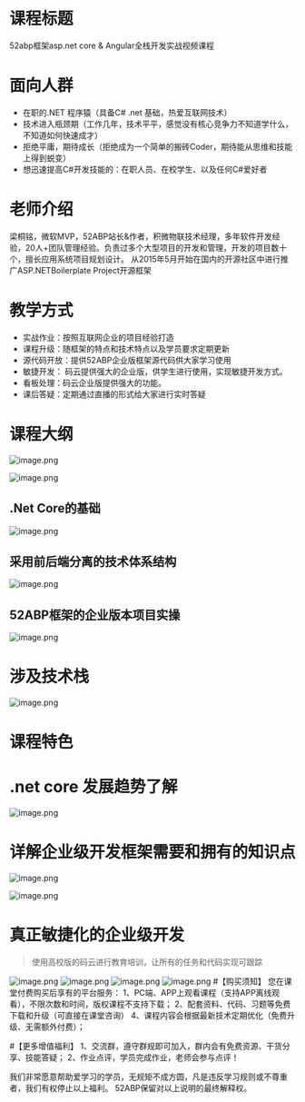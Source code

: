 # 课程标题
52abp框架asp.net core & Angular全栈开发实战视频课程

# 面向人群
- 在职的.NET 程序猿（具备C# .net 基础，热爱互联网技术）
- 技术进入瓶颈期（工作几年，技术平平，感觉没有核心竞争力不知道学什么，不知道如何快速成才）
- 拒绝平庸，期待成长（拒绝成为一个简单的搬砖Coder，期待能从思维和技能上得到蜕变）
- 想迅速提高C#开发技能的：在职人员、在校学生、以及任何C#爱好者
  
# 老师介绍
梁桐铭，微软MVP，52ABP站长&作者，积微物联技术经理，多年软件开发经验，20人+团队管理经验。负责过多个大型项目的开发和管理，开发的项目数十个，擅长应用系统项目规划设计。
从2015年5月开始在国内的开源社区中进行推广ASP.NETBoilerplate Project开源框架




 
 
# 教学方式
- 实战作业：按照互联网企业的项目经验打造
- 课程升级：随框架的特点和技术特点以及学员要求定期更新
- 源代码开放：提供52ABP企业版框架源代码供大家学习使用
- 敏捷开发： 码云提供强大的企业版，供学生进行使用，实现敏捷开发方式。
- 看板处理：码云企业版提供强大的功能。
- 课后答疑：定期通过直播的形式给大家进行实时答疑


# 课程大纲
![image.png](/.attachments/image-b6b70781-8f08-4e23-bd73-364269e5c680.png)

![image.png](/.attachments/image-7ecc91f8-9338-4407-9cb5-ecd2e4ba5663.png)
## .Net Core的基础
![image.png](/.attachments/image-9e05aea1-5cff-41c5-b787-0393d84e8103.png)

## 采用前后端分离的技术体系结构
![image.png](/.attachments/image-5f31719e-2fd1-45b4-8e94-7543194d5726.png)
## 52ABP框架的企业版本项目实操
 ![image.png](/.attachments/image-bccf0c58-f74f-4311-8de1-45ba6d9061d0.png)

# 涉及技术栈
![image.png](/.attachments/image-ce9bccc2-578f-4b21-a9af-8346e339d149.png)




# 课程特色
#  .net core 发展趋势了解
![image.png](/.attachments/image-04f864da-a34c-4c48-8066-1bedc3627256.png)

#  详解企业级开发框架需要和拥有的知识点
![image.png](/.attachments/image-3187adef-db48-4941-9b48-03cb3fdcfa1b.png)

![image.png](/.attachments/image-c0c540b3-2554-4cce-b5ed-81f821a99494.png)


# 真正敏捷化的企业级开发

> 使用高校版的码云进行教育培训，让所有的任务和代码实现可跟踪

![image.png](/.attachments/image-58e70adc-a828-4833-9cd1-d10bb0a8be4c.png)
![image.png](/.attachments/image-b0204adf-47dd-4d70-865e-d8d52cf88cf6.png)
![image.png](/.attachments/image-f5ccc678-290c-4730-9023-7f95c3f23dff.png)
![image.png](/.attachments/image-78c56f34-4de7-4756-849a-4bc032e980f2.png)
#【购买须知】
您在课堂付费购买后享有的平台服务：
1、PC端、APP上观看课程（支持APP离线观看），不限次数和时间，版权课程不支持下载；
2、配套资料、代码、习题等免费下载和升级（可直接在课堂咨询）
4、课程内容会根据最新技术定期优化（免费升级、无需额外付费）；

#【更多增值福利】
1、交流群，遵守群规即可加入，群内会有免费资源、干货分享、技能答疑；
2、作业点评，学员完成作业，老师会参与点评！

我们非常愿意帮助爱学习的学员，无规矩不成方圆，凡是违反学习规则或不尊重者，我们有权停止以上福利。
52ABP保留对以上说明的最终解释权。